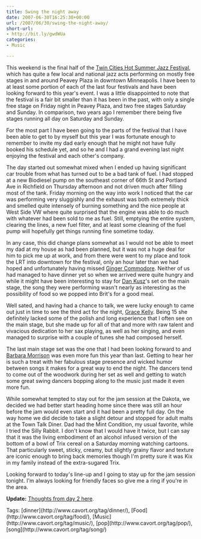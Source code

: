 ```yaml
---
title: Swing the night away
date: 2007-06-30T16:25:30+00:00
url: /2007/06/30/swing-the-night-away/
short-url:
- http://bit.ly/gwdWUa
categories:
- Music

---
```

<div class='microid-mailto+http:sha1:1705bb08f7f9d8ab21eb2f78bd7f27efc3b403f2'>

This weekend is the final half of the [Twin Cities Hot Summer Jazz Festival](http://www.hotsummerjazz.com), which has quite a few local and national jazz acts performing on mostly free stages in and around Peavey Plaza in downtown Minneapolis. I have been to at least some portion of each of the last four festivals and have been looking forward to this year's event. I was a little disappointed to note that the festival is a fair bit smaller than it has been in the past, with only a single free stage on Friday night in Peavey Plaza, and two free stages Saturday and Sunday. In comparison, two years ago I remember there being five stages running all day on Saturday and Sunday.

For the most part I have been going to the parts of the festival that I have been able to get to by myself but this year I was fortunate enough to remember to invite my dad early enough that he might not have fully booked his schedule yet, and so he and I had a grand evening last night enjoying the festival and each other's company.

The day started out somewhat mixed when I ended up having significant car trouble from what has turned out to be a bad tank of fuel. I had stopped at a new Biodiesel pump on the southeast corner of 66th St and Portland Ave in Richfield on Thursday afternoon and not driven much after filling most of the tank. Friday morning on the way into work I noticed that the car was performing very sluggishly and the exhaust was both extremely thick and smelled quite intensely of burning something and the nice people at West Side VW where quite surprised that the engine was able to do much with whatever had been sold to me as fuel. Still, emptying the entire system, clearing the lines, a new fuel filter, and at least some cleaning of the fuel pump will hopefully get things running fine sometime today.

In any case, this did change plans somewhat as I would not be able to meet my dad at my house as had been planned, but it was not a huge deal for him to pick me up at work, and from there were went to my place and took the LRT into downtown for the festival, only an hour later than we had hoped and unfortunately having missed [Ginger Commodore](http://www.gingercommodore.com/). Neither of us had managed to have dinner yet so when we arrived were quite hungry and while it might have been interesting to stay for [Dan Kusz](http://www.dankusz.com/)'s set on the main stage, the song they were performing wasn't nearly as interesting as the possibility of food so we popped into Brit's for a good meal.

Well sated, and having had a chance to talk, we were lucky enough to came out just in time to see the third act for the night, [Grace Kelly](http://www.gracekellymusic.com). Being 15 she definitely lacked some of the polish and long experience that I often see on the main stage, but she made up for all of that and more with raw talent and vivacious dedication to her sax playing, as well as her singing, and even managed to surprise with a couple of tunes she had composed herself.

The last main stage set was the one that I had been looking forward to and [Barbara Morrison](http://www.barbaramorrison.com/) was even more fun this year than last. Getting to hear her is such a treat with her fabulous stage presence and wicked humor between songs it makes for a great way to end the night. The dancers tend to come out of the woodwork during her set as well and getting to watch some great swing dancers bopping along to the music just made it even more fun.

While somewhat tempted to stay out for the jam session at the Dakota, we decided we had better start heading home since there was still an hour before the jam would even start and it had been a pretty full day. On the way home we did decide to take a slight detour and stopped for adult malts at the Town Talk Diner. Dad had the Mint Condition, my usual favorite, while I tried the Silly Rabbit. I don't know that I would have it twice, but I can say that it was the living embodiment of an alcohol infused version of the bottom of a bowl of Trix cereal on a Saturday morning watching cartoons. That particularly sweet, sticky, creamy, but slightly grainy flavor and texture are iconic enough to bring back memories though I'm pretty sure it was Kix in my family instead of the extra-sugared Trix.

Looking forward to today's line-up and I going to stay up for the jam session tonight. I'm always looking for friendly faces so give me a ring if you're in the area.

<strong>Update:</strong> [Thoughts from day 2 here](http://www.cavort.org/2007/07/01/last-train-home/).

</div>

<div class="st-post-tags">
Tags: [dinner](http://www.cavort.org/tag/dinner/), [Food](http://www.cavort.org/tag/food/), [Music](http://www.cavort.org/tag/music/), [pop](http://www.cavort.org/tag/pop/), [song](http://www.cavort.org/tag/song/)<br />
</div>